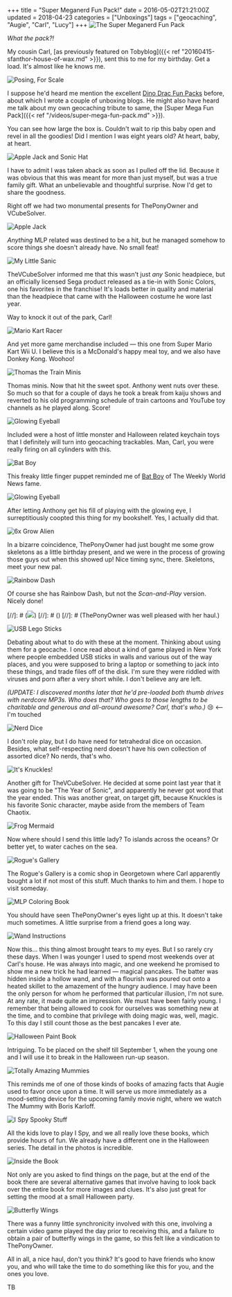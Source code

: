 +++
title = "Super Meganerd Fun Pack!"
date = 2016-05-02T21:21:00Z
updated = 2018-04-23
categories = ["Unboxings"]
tags = ["geocaching", "Augie", "Carl", "Lucy"]
+++
![The Super Meganerd Fun Pack](https://live.staticflickr.com/1507/26490173342_f99108d292_k.jpg)

*What the pack?!*

My cousin Carl, [as previously featured on Tobyblog]({{< ref "20160415-sfanthor-house-of-wax.md" >}}), sent this to me for my birthday. Get a load. It's almost like he knows me.
<!--more-->

![Posing, For Scale](https://live.staticflickr.com/1479/26490173862_202818ffc8_k.jpg)

I suppose he'd heard me mention the excellent [Dino Drac Fun Packs](http://dinosaurdracula.com/blog/funpack-subscriptions/) before, about which I wrote a couple of unboxing blogs. He might also have heard me talk about my own geocaching tribute to same, the [Super Mega Fun Pack]({{< ref "/videos/super-mega-fun-pack.md" >}}).

You can see how large the box is. Couldn't wait to rip this baby open and revel in all the goodies! Did I mention I was eight years old? At heart, baby, at heart.

![Apple Jack and Sonic Hat](https://live.staticflickr.com/1672/26539948036_cc2068d8d5_k.jpg)

I have to admit I was taken aback as soon as I pulled off the lid. Because it was obvious that this was meant for more than just myself, but was a true family gift. What an unbelievable and thoughtful surprise. Now I'd get to share the goodness. 

Right off we had two monumental presents for ThePonyOwner and VCubeSolver.

![Apple Jack](https://live.staticflickr.com/1533/26539948336_fbb523fcd8_k.jpg)

*Anything* MLP related was destined to be a hit, but he managed somehow to score things she doesn't already have. No small feat! 

![My Little Sanic](https://live.staticflickr.com/1518/26473712802_0892eebbc8_k.jpg)

TheVCubeSolver informed me that this wasn't just *any* Sonic headpiece, but an officially licensed Sega product released as a tie-in with Sonic Colors, one his favorites in the franchise! It's loads better in quality and material than the headpiece that came with the Halloween costume he wore last year. 

Way to knock it out of the park, Carl!

![Mario Kart Racer](https://live.staticflickr.com/1469/26473710682_0300dee4c9_k.jpg)

And yet more game merchandise included — this one from Super Mario Kart Wii U. I believe this is a McDonald's happy meal toy, and we also have Donkey Kong. Woohoo!

![Thomas the Train Minis](https://live.staticflickr.com/1593/26293081240_049500b786_k.jpg)

Thomas minis. Now that hit the sweet spot. Anthony went nuts over these. So much so that for a couple of days he took a break from kaiju shows and reverted to his old programming schedule of train cartoons and YouTube toy channels as he played along. Score!

![Glowing Eyeball](https://live.staticflickr.com/1471/26293084020_57f4cf7034_k.jpg)
 
Included were a host of little monster and Halloween related keychain toys that I definitely will turn into geocaching trackables. Man, Carl, you were really firing on all cylinders with this.

![Bat Boy](https://live.staticflickr.com/1623/26293083160_1ad0d00d26_k.jpg)

This freaky little finger puppet reminded me of [Bat Boy](https://en.wikipedia.org/wiki/Bat_Boy_(character)) of The Weekly World News fame.

![Glowing Eyeball](https://live.staticflickr.com/1466/26539953506_caa57cafe0_k.jpg)

After letting Anthony get his fill of playing with the glowing eye, I surreptitiously coopted this thing for my bookshelf. Yes, I actually did that. 

![6x Grow Alien](https://live.staticflickr.com/1603/26539954216_9c5f8bc8c5_k.jpg)

In a bizarre coincidence, ThePonyOwner had just bought me some grow skeletons as a little birthday present, and we were in the process of growing those guys out when this showed up! Nice timing sync, there. Skeletons, meet your new pal.

![Rainbow Dash](https://live.staticflickr.com/1485/26539956336_c99e5e4156_k.jpg)

Of course she has Rainbow Dash, but not the *Scan-and-Play* version. Nicely done!

[//]: # (![](https://live.staticflickr.com/1655/26473713532_fcc4f9d903_k.jpg))
[//]: # ()
[//]: # (ThePonyOwner was well pleased with her haul.)

![USB Lego Sticks](https://live.staticflickr.com/1542/26539956726_c96871fdaf_k.jpg)

Debating about what to do with these at the moment. Thinking about using them for a geocache. I once read about a kind of game played in New York where people embedded USB sticks in walls and various out of the way places, and you were supposed to bring a laptop or something to jack into these things, and trade files off of the disk. I'm sure they were riddled with viruses and porn after a very short while. I don't believe any are left.

*(UPDATE: I discovered months later that he'd pre-loaded both thumb drives with nerdcore MP3s. Who does that? Who goes to those lengths to be charitable and generous and all-around awesome? Carl, that's who.)* 😢 <-- I'm touched  

![Nerd Dice](https://live.staticflickr.com/1634/26539956926_56cd3a1a09_k.jpg)

I don't role play, but I do have need for tetrahedral dice on occasion. Besides, what self-respecting nerd doesn't have his own collection of assorted dice? No nerds, that's who.

![It's Knuckles!](https://live.staticflickr.com/1693/26539957376_b0f31fa4bf_k.jpg)

Another gift for TheVCubeSolver. He decided at some point last year that it was going to be "The Year of Sonic", and apparently he never got word that the year ended. This was another great, on target gift, because Knuckles is his favorite Sonic character, maybe aside from the members of Team Chaotix.

![Frog Mermaid](https://live.staticflickr.com/1563/26539957606_443c9f393e_k.jpg)

Now where should I send this little lady? To islands across the oceans? Or better yet, to water caches on the sea.

![Rogue's Gallery](https://live.staticflickr.com/1705/26539959126_f53062120e_k.jpg)

The Rogue's Gallery is a comic shop in Georgetown where Carl apparently bought a lot if not most of this stuff. Much thanks to him and them. I hope to visit someday.

![MLP Coloring Book](https://live.staticflickr.com/1671/26539959656_499b0a1dfe_k.jpg)

You should have seen ThePonyOwner's eyes light up at this. It doesn't take much sometimes. A little surprise from a friend goes a long way.

![Wand Instructions](https://live.staticflickr.com/1458/26539962306_0288c32d32_k.jpg)

Now this… this thing almost brought tears to my eyes. But I so rarely cry these days. When I was younger I used to spend most weekends over at Carl's house. He was always into magic, and one weekend he promised to show me a new trick he had learned — magical pancakes. The batter was hidden inside a hollow wand, and with a flourish was poured out onto a heated skillet to the amazement of the hungry audience. I may have been the only person for whom he performed that particular illusion, I'm not sure. At any rate, it made quite an impression. We must have been fairly young. I remember that being allowed to cook for ourselves was something new at the time, and to combine that privilege with doing magic was, well, magic. To this day I still count those as the best pancakes I ever ate.

![Halloween Paint Book](https://live.staticflickr.com/1561/26539963946_708aeb9e91_k.jpg)

Intriguing. To be placed on the shelf till September 1, when the young one and I will use it to break in the Halloween run-up season.

![Totally Amazing Mummies](https://live.staticflickr.com/1547/26539964386_18d3513b15_k.jpg)

This reminds me of one of those kinds of books of amazing facts that Augie used to favor once upon a time. It will serve us more immediately as a mood-setting device for the upcoming family movie night, where we watch The Mummy with Boris Karloff.

![I Spy Spooky Stuff](https://live.staticflickr.com/1549/26473709872_5239442eaa_k.jpg)

All the kids love to play I Spy, and we all really love these books, which provide hours of fun. We already have a different one in the Halloween series. The detail in the photos is incredible.

![Inside the Book](https://live.staticflickr.com/1686/26473710532_64aebc83de_k.jpg)

Not only are you asked to find things on the page, but at the end of the book there are several alternative games that involve having to look back over the entire book for more images and clues. It's also just great for setting the mood at a small Halloween party.

![Butterfly Wings](https://live.staticflickr.com/1469/26473711282_74f44c7a2a_k.jpg)

There was a funny little synchronicity involved with this one, involving a certain video game played the day prior to receiving this, and a failure to obtain a pair of butterfly wings in the game, so this felt like a vindication to ThePonyOwner.

All in all, a nice haul, don't you think? It's good to have friends who know you, and who will take the time to do something like this for you, and the ones you love. 

TB
